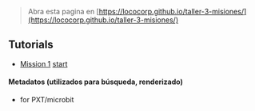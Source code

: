 
> Abra esta pagina en [https://lococorp.github.io/taller-3-misiones/](https://lococorp.github.io/taller-3-misiones/)

## Tutorials

* [Mission 1](/taller-3-misiones/tutorial1) [start](https://makecode.microbit.org/#tutorial:github:lococorp/taller-3-misiones/tutorial1)
#### Metadatos (utilizados para búsqueda, renderizado)

* for PXT/microbit
<script src="https://makecode.com/gh-pages-embed.js"></script><script>makeCodeRender("{{ site.makecode.home_url }}", "{{ site.github.owner_name }}/{{ site.github.repository_name }}");</script>